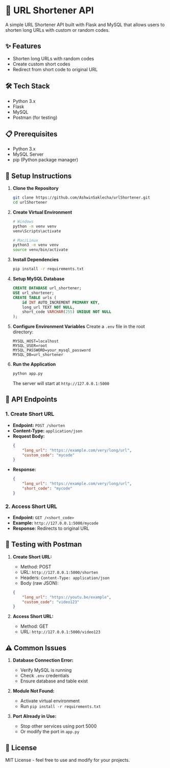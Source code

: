 # 🔗 URL Shortener API

A simple URL Shortener API built with Flask and MySQL that allows users to shorten long URLs with custom or random codes. 

## ✨ Features

- Shorten long URLs with random codes
- Create custom short codes
- Redirect from short code to original URL

## 🛠️ Tech Stack

- Python 3.x
- Flask
- MySQL
- Postman (for testing)

## 📋 Prerequisites

- Python 3.x
- MySQL Server
- pip (Python package manager)

## 🚀 Setup Instructions

1. **Clone the Repository**
    ```bash
    git clone https://github.com/AshwinSaklecha/urlShortener.git
    cd urlShortener
    ```

2. **Create Virtual Environment**
    ```bash
    # Windows
    python -m venv venv
    venv\Scripts\activate

    # Mac/Linux
    python3 -m venv venv
    source venv/bin/activate
    ```

3. **Install Dependencies**
    ```bash
    pip install -r requirements.txt
    ```

4. **Setup MySQL Database**
    ```sql
    CREATE DATABASE url_shortener;
    USE url_shortener;
    CREATE TABLE urls (
        id INT AUTO_INCREMENT PRIMARY KEY,
        long_url TEXT NOT NULL,
        short_code VARCHAR(255) UNIQUE NOT NULL
    );
    ```

5. **Configure Environment Variables**
    Create a `.env` file in the root directory:
    ```plaintext
    MYSQL_HOST=localhost
    MYSQL_USER=root
    MYSQL_PASSWORD=your_mysql_password
    MYSQL_DB=url_shortener
    ```

6. **Run the Application**
    ```bash
    python app.py
    ```

    The server will start at `http://127.0.0.1:5000`

## 🔌 API Endpoints

### 1. Create Short URL
- **Endpoint:** `POST /shorten`
- **Content-Type:** `application/json`
- **Request Body:**
    ```json
    {
        "long_url": "https://example.com/very/long/url",
        "custom_code": "mycode"
    }
    ```
- **Response:**
    ```json
    {
        "long_url": "https://example.com/very/long/url",
        "short_code": "mycode"
    }
    ```

### 2. Access Short URL
- **Endpoint:** `GET /<short_code>`
- **Example:** `http://127.0.0.1:5000/mycode`
- **Response:** Redirects to original URL

## 🧪 Testing with Postman

1. **Create Short URL:**
   - Method: POST
   - URL: `http://127.0.0.1:5000/shorten`
   - Headers: `Content-Type: application/json`
   - Body (raw JSON):
    ```json
    {
        "long_url": "https://youtu.be/example",
        "custom_code": "video123"
    }
    ```

2. **Access Short URL:**
   - Method: GET
   - URL: `http://127.0.0.1:5000/video123`

## ⚠️ Common Issues

1. **Database Connection Error:**
   - Verify MySQL is running
   - Check `.env` credentials
   - Ensure database and table exist

2. **Module Not Found:**
   - Activate virtual environment
   - Run `pip install -r requirements.txt`

3. **Port Already in Use:**
   - Stop other services using port 5000
   - Or modify the port in `app.py`

## 📝 License

MIT License - feel free to use and modify for your projects.
